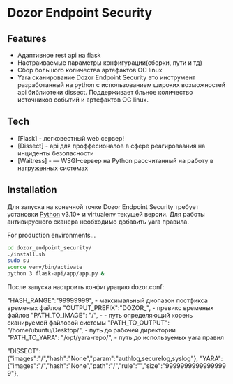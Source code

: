 # Dozor Endpoint Security

## Features

- Адаптивное rest api на flask
- Настраиваемые параметры конфигурации(сборки, пути и тд)
- Сбор большого количества артефактов OC linux
- Yara сканирование 
Dozor Endpoint Security это инструмент разработанный на python с использованием широких возможностей api библиотеки dissect. Поддерживает бльное количество источников событий и артефактов OC linux.

## Tech

- [Flask] - легковестный web сервер!
- [Dissect] - api для проффесионалов в сфере реагироваания на инциденты безопасности
- [Waitress] -  — WSGI-сервер на Python рассчитанный на работу в нагруженных системах

## Installation

Для запуска на конечной точке Dozor Endpoint Security требует установки [Python](https://www.python.org/downloads/release/python-31013/) v3.10+  и virtualenv текущей версии.
Для работы антивирусного сканера необходимо добавить yara правила.

For production environments...
```bash
cd dozor_endpoint_security/
./install.sh
sudo su
source venv/bin/activate
python 3 flask-api/app/app.py &
```
После запуска настроить конфигурацию dozor.conf:

"HASH_RANGE":"99999999", - максимальный диопазон постфикса временых файлов
"OUTPUT_PREFIX":"DOZOR_", - превикс временых файлов
"PATH_TO_IMAGE": "/", - - путь определяющий корень сканируемой файловой системы
"PATH_TO_OUTPUT": "/home/ubuntu/Desktop/", - путь до рабочей директории
"PATH_TO_YARA": "/opt/yara-repo/", - путь до используемых yara правил

"DISSECT":{"images":"/","hash":"None","param":"authlog,securelog,syslog"},
"YARA":{"images":"/","hash":"None","path":"/","rule":"","size":"99999999999999999"},